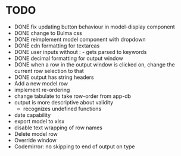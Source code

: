 # TODO

* DONE fix updating button behaviour in model-display component
* DONE change to Bulma css
* DONE reimplement model component with dropdown
* DONE edn formatting for textareas
* DONE user inputs without : - gets parsed to keywords
* DONE decimal formatting for output window
* DONE when a row in the output window is clicked on, change the current row selection to that
* DONE output has string headers
* Add a new model row
* implement re-ordering
* change tabulate to take row-order from app-db
* output is more descriptive about validity
  * recognizes undefined functions
* date capability
* export model to xlsx
* disable text wrapping of row names
* Delete model row
* Override window
* Codemirror: no skipping to end of output on type

